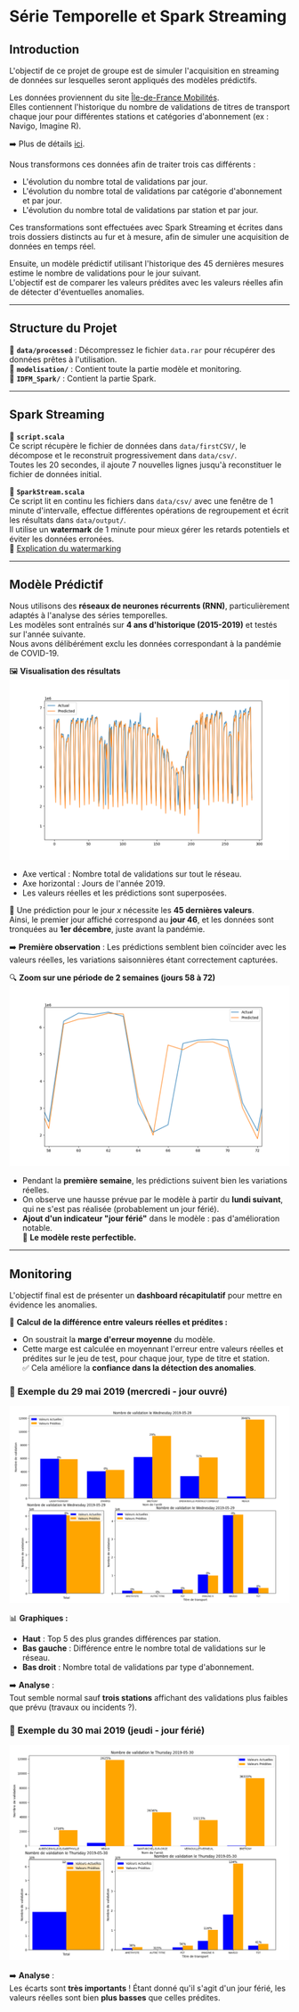 # Série Temporelle et Spark Streaming

## Introduction

L'objectif de ce projet de groupe est de simuler l'acquisition en streaming de données sur lesquelles seront appliqués des modèles prédictifs.  

Les données proviennent du site [Île-de-France Mobilités](https://data.iledefrance-mobilites.fr/explore/dataset/histo-validations-reseau-ferre/information/?sort=annee).  
Elles contiennent l'historique du nombre de validations de titres de transport chaque jour pour différentes stations et catégories d'abonnement (ex : Navigo, Imagine R).  

➡️ Plus de détails [ici](https://data.iledefrance-mobilites.fr/api/datasets/1.0/histo-validations-reseau-ferre/attachments/donnees_de_validation_pdf/).  

Nous transformons ces données afin de traiter trois cas différents :
- L'évolution du nombre total de validations par jour.
- L'évolution du nombre total de validations par catégorie d'abonnement et par jour.
- L'évolution du nombre total de validations par station et par jour.  

Ces transformations sont effectuées avec Spark Streaming et écrites dans trois dossiers distincts au fur et à mesure, afin de simuler une acquisition de données en temps réel.  

Ensuite, un modèle prédictif utilisant l'historique des 45 dernières mesures estime le nombre de validations pour le jour suivant.  
L'objectif est de comparer les valeurs prédites avec les valeurs réelles afin de détecter d'éventuelles anomalies.  

---

## Structure du Projet

📁 **`data/processed`** : Décompressez le fichier `data.rar` pour récupérer des données prêtes à l'utilisation.  
📁 **`modelisation/`** : Contient toute la partie modèle et monitoring.  
📁 **`IDFM_Spark/`** : Contient la partie Spark.  

---

## Spark Streaming

📜 **`script.scala`**  
Ce script récupère le fichier de données dans `data/firstCSV/`, le décompose et le reconstruit progressivement dans `data/csv/`.  
Toutes les 20 secondes, il ajoute 7 nouvelles lignes jusqu'à reconstituer le fichier de données initial.  

📜 **`SparkStream.scala`**  
Ce script lit en continu les fichiers dans `data/csv/` avec une fenêtre de 1 minute d'intervalle, effectue différentes opérations de regroupement et écrit les résultats dans `data/output/`.  
Il utilise un **watermark** de 1 minute pour mieux gérer les retards potentiels et éviter les données erronées.  
📌 [Explication du watermarking](https://www.databricks.com/blog/feature-deep-dive-watermarking-apache-spark-structured-streaming)  

---

## Modèle Prédictif

Nous utilisons des **réseaux de neurones récurrents (RNN)**, particulièrement adaptés à l'analyse des séries temporelles.  
Les modèles sont entraînés sur **4 ans d'historique (2015-2019)** et testés sur l'année suivante.  
Nous avons délibérément exclu les données correspondant à la pandémie de COVID-19.  

🖼️ **Visualisation des résultats**  
![model_test](imgs%2Fmodel_test.png)  

- Axe vertical : Nombre total de validations sur tout le réseau.  
- Axe horizontal : Jours de l'année 2019.  
- Les valeurs réelles et les prédictions sont superposées.  

📌 Une prédiction pour le jour *x* nécessite les **45 dernières valeurs**.  
Ainsi, le premier jour affiché correspond au **jour 46**, et les données sont tronquées au **1er décembre**, juste avant la pandémie.  

➡️ **Première observation** : Les prédictions semblent bien coïncider avec les valeurs réelles, les variations saisonnières étant correctement capturées.  

🔍 **Zoom sur une période de 2 semaines (jours 58 à 72)**  
![zoom_model_test](imgs%2Fzoom_model_test.png)  

- Pendant la **première semaine**, les prédictions suivent bien les variations réelles.  
- On observe une hausse prévue par le modèle à partir du **lundi suivant**, qui ne s'est pas réalisée (probablement un jour férié).  
- **Ajout d'un indicateur "jour férié"** dans le modèle : pas d'amélioration notable.  
📌 **Le modèle reste perfectible.**  

---

## Monitoring  

L'objectif final est de présenter un **dashboard récapitulatif** pour mettre en évidence les anomalies.  

🔢 **Calcul de la différence entre valeurs réelles et prédites :**  
- On soustrait la **marge d'erreur moyenne** du modèle.  
- Cette marge est calculée en moyennant l'erreur entre valeurs réelles et prédites sur le jeu de test, pour chaque jour, type de titre et station.  
✅ Cela améliore la **confiance dans la détection des anomalies**.  

### 📅 **Exemple du 29 mai 2019 (mercredi - jour ouvré)**
![monitoring_normalDay](imgs%2Fmonitoring_normalDay.png)  

📊 **Graphiques :**  
- **Haut** : Top 5 des plus grandes différences par station.  
- **Bas gauche** : Différence entre le nombre total de validations sur le réseau.  
- **Bas droit** : Nombre total de validations par type d'abonnement.  

➡️ **Analyse** :  
Tout semble normal sauf **trois stations** affichant des validations plus faibles que prévu (travaux ou incidents ?).  

### 📅 **Exemple du 30 mai 2019 (jeudi - jour férié)**
![monitoring_closedDay](imgs%2Fmonitoring_closedDay.png)  

➡️ **Analyse** :  
Les écarts sont **très importants** ! Étant donné qu'il s'agit d'un jour férié, les valeurs réelles sont bien **plus basses** que celles prédites.
